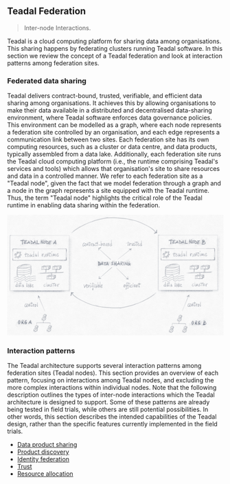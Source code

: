 Teadal Federation
-----------------
> Inter-node Interactions.

Teadal is a cloud computing platform for sharing data among organisations.
This sharing happens by federating clusters running Teadal software.
In this section we review the concept of a Teadal federation and look
at interaction patterns among federation sites.


### Federated data sharing

Teadal delivers contract-bound, trusted, verifiable, and efficient
data sharing among organisations. It achieves this by allowing organisations
to make their data available in a distributed and decentralised data-sharing
environment, where Teadal software enforces data governance policies.
This environment can be modelled as a graph, where each node represents
a federation site controlled by an organisation, and each edge represents
a communication link between two sites. Each federation site has its
own computing resources, such as a cluster or data centre, and data
products, typically assembled from a data lake. Additionally, each
federation site runs the Teadal cloud computing platform (i.e., the
runtime comprising Teadal's services and tools) which allows that
organisation's site to share resources and data in a controlled manner.
We refer to each federation site as a "Teadal node", given the fact
that we model federation through a graph and a node in the graph
represents a site equipped with the Teadal runtime. Thus, the term
"Teadal node" highlights the critical role of the Teadal runtime in
enabling data sharing within the federation.

![Teadal federation concept.][fed.dia]


### Interaction patterns

The Teadal architecture supports several interaction patterns among
federation sites (Teadal nodes). This section provides an overview
of each pattern, focusing on interactions among Teadal nodes, and
excluding the more complex interactions within individual nodes.
Note that the following description outlines the types of inter-node
interactions which the Teadal architecture is designed to support.
Some of these patterns are already being tested in field trials,
while others are still potential possibilities. In other words,
this section describes the intended capabilities of the Teadal
design, rather than the specific features currently implemented
in the field trials.

- [Data product sharing][fdp]
- [Product discovery][catalogue]
- [Identity federation][idm]
- [Trust][trust]
- [Resource allocation][ra]




[catalogue]: ./product-discovery.md
[fdp]: ./data-sharing.md
[fed.dia]: ./federation.png
[idm]: ./identity-federation.md
[ra]: ./respource-allocation.md
[trust]: ./trust.md
